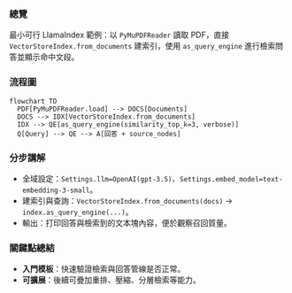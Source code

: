 ### 總覽
最小可行 LlamaIndex 範例：以 `PyMuPDFReader` 讀取 PDF，直接 `VectorStoreIndex.from_documents` 建索引，使用 `as_query_engine` 進行檢索問答並顯示命中文段。

### 流程圖
```mermaid
flowchart TD
  PDF[PyMuPDFReader.load] --> DOCS[Documents]
  DOCS --> IDX[VectorStoreIndex.from_documents]
  IDX --> QE[as_query_engine(similarity_top_k=3, verbose)]
  Q[Query] --> QE --> A[回答 + source_nodes]
```

### 分步講解
- 全域設定：`Settings.llm=OpenAI(gpt-3.5)`、`Settings.embed_model=text-embedding-3-small`。
- 建索引與查詢：`VectorStoreIndex.from_documents(docs)` → `index.as_query_engine(...)`。
- 輸出：打印回答與檢索到的文本塊內容，便於觀察召回質量。

### 關鍵點總結
- **入門模板**：快速驗證檢索與回答管線是否正常。
- **可擴展**：後續可疊加重排、壓縮、分層檢索等能力。


